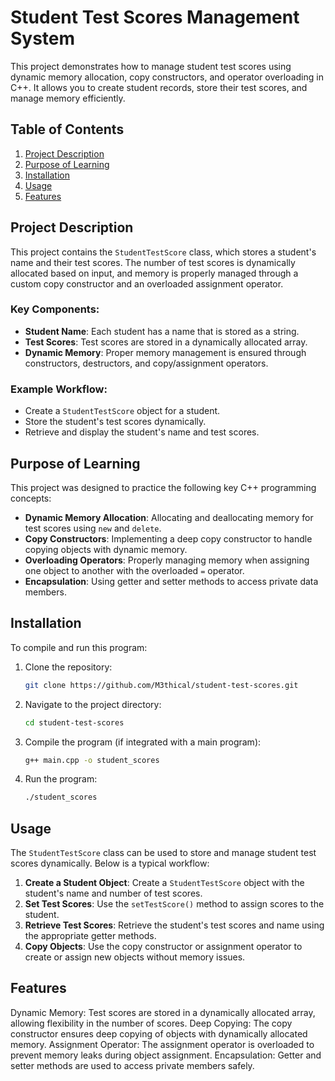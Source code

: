 # Student Test Scores Management System

This project demonstrates how to manage student test scores using dynamic memory allocation, copy constructors, and operator overloading in C++. It allows you to create student records, store their test scores, and manage memory efficiently.

## Table of Contents
1. [Project Description](#project-description)
2. [Purpose of Learning](#purpose-of-learning)
3. [Installation](#installation)
4. [Usage](#usage)
5. [Features](#features)

## Project Description

This project contains the `StudentTestScore` class, which stores a student's name and their test scores. The number of test scores is dynamically allocated based on input, and memory is properly managed through a custom copy constructor and an overloaded assignment operator.

### Key Components:
- **Student Name**: Each student has a name that is stored as a string.
- **Test Scores**: Test scores are stored in a dynamically allocated array.
- **Dynamic Memory**: Proper memory management is ensured through constructors, destructors, and copy/assignment operators.

### Example Workflow:
- Create a `StudentTestScore` object for a student.
- Store the student's test scores dynamically.
- Retrieve and display the student's name and test scores.

## Purpose of Learning

This project was designed to practice the following key C++ programming concepts:
- **Dynamic Memory Allocation**: Allocating and deallocating memory for test scores using `new` and `delete`.
- **Copy Constructors**: Implementing a deep copy constructor to handle copying objects with dynamic memory.
- **Overloading Operators**: Properly managing memory when assigning one object to another with the overloaded `=` operator.
- **Encapsulation**: Using getter and setter methods to access private data members.

## Installation

To compile and run this program:

1. Clone the repository:
    ```bash
    git clone https://github.com/M3thical/student-test-scores.git
    ```

2. Navigate to the project directory:
    ```bash
    cd student-test-scores
    ```

3. Compile the program (if integrated with a main program):
    ```bash
    g++ main.cpp -o student_scores
    ```

4. Run the program:
    ```bash
    ./student_scores
    ```

## Usage

The `StudentTestScore` class can be used to store and manage student test scores dynamically. Below is a typical workflow:

1. **Create a Student Object**: Create a `StudentTestScore` object with the student's name and number of test scores.
2. **Set Test Scores**: Use the `setTestScore()` method to assign scores to the student.
3. **Retrieve Test Scores**: Retrieve the student's test scores and name using the appropriate getter methods.
4. **Copy Objects**: Use the copy constructor or assignment operator to create or assign new objects without memory issues.

## Features
Dynamic Memory: Test scores are stored in a dynamically allocated array, allowing flexibility in the number of scores.
Deep Copying: The copy constructor ensures deep copying of objects with dynamically allocated memory.
Assignment Operator: The assignment operator is overloaded to prevent memory leaks during object assignment.
Encapsulation: Getter and setter methods are used to access private members safely.
